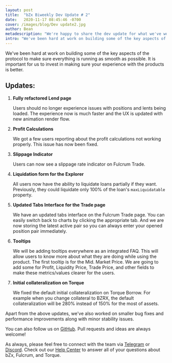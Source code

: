 ```yaml
---
layout: post
title:  "bZx Biweekly Dev Update # 2"
date:   2020-11-17 08:45:46 -0700
cover: /images/blog/Dev update2.jpg
author: Bean
metadescription: "We're happy to share the dev update for what we've worked in the past two weeks."
intro: "We've been hard at work on building some of the key aspects of the protocol to make sure everything is running as smooth as possible."
---
```


We've been hard at work on building some of the key aspects of the protocol to make sure everything is running as smooth as possible. It is important for us to invest in making sure your experience with the products is better.


## Updates:
1. **Fully refactored Lend page**

    Users should no longer experience issues with positions and lents being loaded. The experience now is much faster and the UX is updated with new animation render flow.

2. **Profit Calculations**

    We got a few users reporting about the profit calculations not working properly. This issue has now been fixed.

3. **Slippage Indicator**

    Users can now see a slippage rate indicator on Fulcrum Trade.

4. **Liquidation form for the Explorer**

    All users now have the ability to liquidate loans partially if they want. Previously, they could liquidate only 100% of the loan's `maxLiquidatable` property.

5. **Updated Tabs Interface for the Trade page**

    We have an updated tabs interface on the Fulcrum Trade page. You can easily switch back to charts by clicking the appropriate tab. And we are now storing the latest active pair so you can always enter your opened position pair immediately.

6. **Tooltips**

    We will be adding tooltips everywhere as an integrated FAQ. This will allow users to know more about what they are doing while using the product. The first tooltip is for the Mid. Market Price. We are going to add some for Profit, Liquidity Price, Trade Price, and other fields to make these metrics/values clearer for the users.

7. **Initial collateralization on Torque**

    We fixed the default initial collateralization on Torque Borrow. For example when you change collateral to BZRX, the default collateralization will be 280% instead of 150% for the most of assets.



Apart from the above updates, we've also worked on smaller bug fixes and performance improvements along with minor stability issues.

You can also follow us on [GitHub](http://github.com/bZxNetwork). Pull requests and ideas are always welcome!

As always, please feel free to connect with the team via [Telegram](https://t.me/b0xNet) or [Discord](https://discord.com/invite/DKEq6FV). Check out our [Help Center](https://help.bzx.network/en/) to answer all of your questions about bZx, Fulcrum, and Torque.
